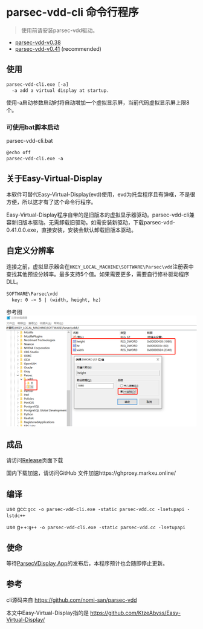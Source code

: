 # parsec-vdd-cli 命令行程序

> 使用前请安装parsec-vdd驱动。

- [parsec-vdd-v0.38](https://builds.parsec.app/vdd/parsec-vdd-0.38.0.0.exe)
- [parsec-vdd-v0.41](https://builds.parsec.app/vdd/parsec-vdd-0.41.0.0.exe) (recommended)

## 使用
```
parsec-vdd-cli.exe [-a]
  -a add a virtual display at startup.
```
使用-a启动参数启动时将自动增加一个虚拟显示屏，当前代码虚拟显示屏上限8个。

### 可使用bat脚本启动
parsec-vdd-cli.bat
```
@echo off
parsec-vdd-cli.exe -a
```

## 关于Easy-Virtual-Display
本软件可替代Easy-Virtual-Display(evd)使用，evd为托盘程序且有弹框，不是很方便，所以这才有了这个命令行程序。

Easy-Virtual-Display程序自带的是旧版本的虚拟显示器驱动。parsec-vdd-cli兼容新旧版本驱动。无需卸载旧驱动。如需安装新驱动，下载parsec-vdd-0.41.0.0.exe，直接安装，安装会默认卸载旧版本驱动。

## 自定义分辨率
连接之前，虚拟显示器会在`HKEY_LOCAL_MACHINE\SOFTWARE\Parsec\vdd`注册表中查找其他预设分辨率。最多支持5个值。如果需要更多，需要自行修补驱动程序DLL。

```
SOFTWARE\Parsec\vdd
  key: 0 -> 5 | (width, height, hz)
```

参考图
![自定义分辨率注册表参考图](regedit.png)

## 成品
请访问[Release](https://github.com/HaliComing/parsec-vdd-cli/releases)页面下载

国内下载加速，请访问GitHub 文件加速https://ghproxy.markxu.online/
## 编译
use gcc:`gcc -o parsec-vdd-cli.exe -static parsec-vdd.cc -lsetupapi -lstdc++`

use g++:`g++ -o parsec-vdd-cli.exe -static parsec-vdd.cc -lsetupapi`

## 使命
等待[ParsecVDisplay App](https://github.com/nomi-san/parsec-vdd)的发布后，本程序预计也会随即停止更新。

## 参考

cli源码来自 https://github.com/nomi-san/parsec-vdd 

本文中Easy-Virtual-Display指的是 https://github.com/KtzeAbyss/Easy-Virtual-Display/ 
